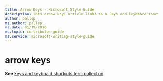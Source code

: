 ```yaml
---
title: Arrow Keys - Microsoft Style Guide
description: This arrow keys article links to a keys and keyboard shortcuts term collection that's in accordance with Microsoft style guidelines.
author: pallep
ms.author: pallep
ms.date: 01/19/2018
ms.topic: contributor-guide
ms.service: microsoft-writing-style-guide
---
```


# arrow keys

**See** [Keys and keyboard shortcuts term collection](~/a-z-word-list-term-collections/term-collections/keys-keyboard-shortcuts.md)
